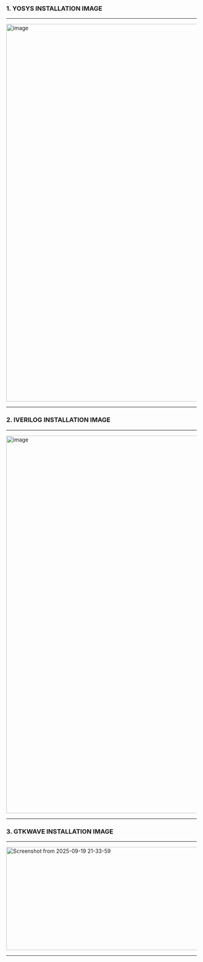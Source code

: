 
### 1. YOSYS INSTALLATION IMAGE 

---

<img width="1920" height="996" alt="image" src="https://github.com/user-attachments/assets/26bb64dd-554b-45fe-95e6-07445721444e" />

---

### 2. IVERILOG INSTALLATION IMAGE 

---

<img width="1920" height="996" alt="image" src="https://github.com/user-attachments/assets/b9b7fbdc-4c23-4dce-91b4-e8516ee77900" />

---

### 3. GTKWAVE INSTALLATION IMAGE 

---

<img width="1920" height="272" alt="Screenshot from 2025-09-19 21-33-59" src="https://github.com/user-attachments/assets/ff65c4a3-b23a-4bf8-ac2d-717b7eab91f8" />

---

